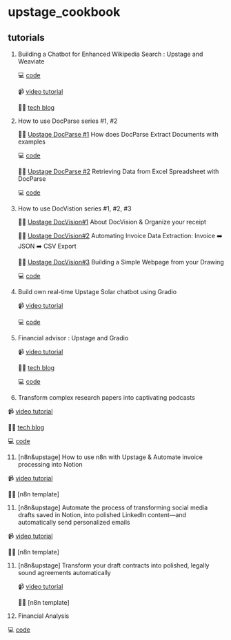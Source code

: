 # upstage_cookbook


## tutorials
1. Building a Chatbot for Enhanced Wikipedia Search : Upstage and Weaviate

   💻 [code](https://github.com/duper203/upstage_cookbook/blob/main/wiki_tutorial_upstage_weaviate.ipynb)

   📹 [video tutorial](https://x.com/soo_devrel/status/1831025240488722623)

   ✍🏻 [tech blog](https://medium.com/@hsookim203/building-a-chatbot-for-enhanced-wikipedia-search-with-a-chatbot-7dbb41045a8a)

3. How to use DocParse series #1, #2

   ✍🏻 [Upstage DocParse #1](https://medium.com/@hsookim203/experimenting-upstage-docparse-with-langchain-c9f8983088de) How does DocParse Extract Documents with examples

   💻 [code](https://github.com/duper203/upstage_cookbook/blob/main/DocParse_1_Bounding_Box.ipynb)

   ✍🏻 [Upstage DocParse #2](https://medium.com/@hsookim203/upstage-docparse-2-retrieving-data-from-excel-spreadsheet-with-docparse-05c0093770d5) Retrieving Data from Excel Spreadsheet with DocParse

   💻 [code](https://github.com/duper203/upstage_cookbook/blob/main/DocParse_2_excel.ipynb)

5. How to use DocVistion series #1, #2, #3

   ✍🏻 [Upstage DocVision#1](https://medium.com/@hsookim203/chat-with-your-receipt-1-about-upstage-docvision-4f53c1a8397c) About DocVision & Organize your receipt

   ✍🏻 [Upstage DocVision#2](https://medium.com/@hsookim203/docvision-2-automating-invoice-data-extraction-invoice-%EF%B8%8F-json-%EF%B8%8F-csv-export-9be1eb8421ae) Automating Invoice Data Extraction: Invoice ➡️ JSON ➡️ CSV Export

   ✍🏻 [Upstage DocVision#3](https://medium.com/@hsookim203/upstage-docvision-3-building-a-webpage-from-your-drawing-a51f9683f424) Building a Simple Webpage from your Drawing

   💻 [code](https://github.com/duper203/upstage_cookbook/blob/main/DocVision_3_Generate_webpage.ipynb)

7. Build own real-time Upstage Solar chatbot using Gradio

   📹 [video tutorial](https://x.com/soo_devrel/status/1838731466555167088)

   💻 [code](https://github.com/UpstageAI/cookbook/blob/main/Solar-Fullstack-LLM-101/81_gradio_stream.ipynb)

9. Financial advisor : Upstage and Gradio

   📹 [video tutorial](https://x.com/soo_devrel/status/1840893935146893649)

   ✍🏻 [tech blog](https://medium.com/@hsookim203/creating-a-financial-advice-app-a028a1cb5cc4)

   💻 [code](https://github.com/UpstageAI/cookbook/blob/main/Solar-Fullstack-LLM-101/04_CAG_GC.ipynb)

10. Transform complex research papers into captivating podcasts

   📹 [video tutorial](https://x.com/soo_devrel/status/1859772718985642186)

   ✍🏻 [tech blog](https://medium.com/@hsookim203/pdf-to-podcast-863a78b840f4)

   💻 [code](https://github.com/duper203/upstage_cookbook/blob/main/PDF_to_Podcast_SolarPro.ipynb)

11. [n8n&upstage] How to use n8n with Upstage & Automate invoice processing into Notion

   📹 [video tutorial](https://x.com/soo_devrel/status/1867005330015785220)

   ✍🏻 [n8n template]
   
11. [n8n&upstage] Automate the process of transforming social media drafts saved in Notion, into polished LinkedIn content—and automatically send personalized emails

   📹 [video tutorial](https://x.com/soo_devrel/status/1868745008423354738)

   ✍🏻 [n8n template]
   
11. [n8n&upstage] Transform your draft contracts into polished, legally sound agreements automatically
   
    📹 [video tutorial](https://x.com/soo_devrel/status/1871358886940426670)

    ✍🏻 [n8n template]

13. Financial Analysis

   💻 [code](https://github.com/duper203/upstage_cookbook/blob/main/financial_analysis.ipynb)
